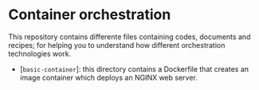# Container orchestration

This repository contains differente files containing codes, documents and recipes; for helping you to understand how different orchestration technologies work. 

* [`basic-container`]: this directory contains a Dockerfile that creates an image container which deploys an NGINX web server.
